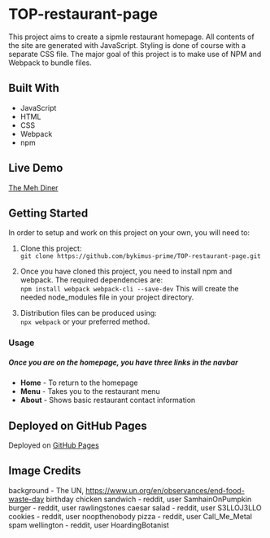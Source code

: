 # TOP-restaurant-page

This project aims to create a sipmle restaurant homepage. All contents of the site are generated with JavaScript. Styling is done of course with a separate CSS file. The major goal of this project is to make use of NPM and Webpack to bundle files.

## Built With 

- JavaScript
- HTML
- CSS
- Webpack
- npm

## Live Demo
[The Meh Diner](https://bykimus-prime.github.io/TOP-restaurant-page/)

## Getting Started

In order to setup and work on this project on your own, you will need to:

1. Clone this project:  
`git clone https://github.com/bykimus-prime/TOP-restaurant-page.git`

2. Once you have cloned this project, you need to install npm and webpack. The required dependencies are:  
`npm install webpack webpack-cli --save-dev`
This will create the needed node_modules file in your project directory.

3. Distribution files can be produced using:  
`npx webpack` or your preferred method.

### Usage
##### Once you are on the homepage, you have three links in the navbar
- **Home** - To return to the homepage
- **Menu** - Takes you to the restaurant menu
- **About** - Shows basic restaurant contact information

## Deployed on GitHub Pages

Deployed on [GitHub Pages](https://pages.github.com/)

## Image Credits

background - The UN, https://www.un.org/en/observances/end-food-waste-day
birthday chicken sandwich - reddit, user SamhainOnPumpkin
burger - reddit, user rawlingstones
caesar salad - reddit, user S3LLOJ3LLO
cookies - reddit, user noopthenobody
pizza - reddit, user Call_Me_Metal
spam wellington - reddit, user HoardingBotanist